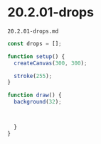 # 20.2.01-drops
```
20.2.01-drops.md
```

```javascript
const drops = [];

function setup() {
  createCanvas(300, 300);

  stroke(255);
}

function draw() {
  background(32);



  }
}
```
